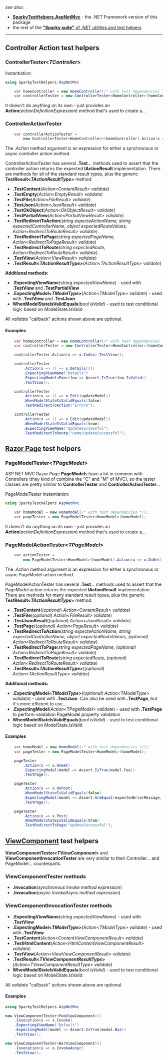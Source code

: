 _see also_:
* **[SparkyTestHelpers.AspNetMvc](https://www.nuget.org/packages/SparkyTestHelpers.AspNetMvc)** - the .NET Framework version of this package
* the rest of the [**"Sparky suite"** of .NET utilities and test helpers](https://www.nuget.org/profiles/BrianSchroer)
---
## Controller Action test helpers
### ControllerTester<*TController*>

Instantiation:
```csharp
using SparkyTestHelpers.AspNetMvc
```

```csharp
    var homeController = new HomeController(/* with test dependencies */);
    var controllerTester = new ControllerTester<HomeController>(homeController);
```

It doesn't do anything on its own - just provides an **Action**(*actionDefinitionExpression*) method that's used to create a... 

### ControllerActionTester
```csharp
    var controllerActionTester = 
        new ControllerTester<HomeController>(homeController).Action(x => x.Index);
```

The *.Action* method argument is an expression for either a synchronous or async controller action method.

ControllerActionTester has several **.Test**... methods used to assert that the controller action returns the expected **IActionResult** implementation. There are methods for all of the standard result types, plus the generic **TestResult<*TActionResultType*>** method:

* **.TestContent**(*Action<*ContentResult*> validate*)
* **.TestEmpty**(*Action<*EmptyResult*> validate*)
* **.TestFile**(*Action<*FileResult*> validate*)
* **.TestJson**(*Action<*JsonResult*> validate*)
* **.TestOkObject**(*Action<*OkObjectResult*> validate*)
* **.TestPartialView**(*Action<*PartialViewResult*> validate*)
* **.TestRedirectToAction**(*string expecteActionName, string expectedControllerName, object expectedRouteValues, Action<*RedirectToRouteResult*> validate*)
* **.TestRedirectToPage**(*string expectedPageName, Action<*RedirectToPageResult*> validate*)
* **.TestRedirectToRoute**(*string expectedRoute, Action<*RedirectToRouteResult*> validate*)
* **.TestView**(*Action<*ViewResult*> validate*)
* **.TestResult<*TActionResultType*>**(*Action<*TActionResultType*> validate*)

**Additional methods:**
* **.ExpectingViewName**(*string expectedViewName*) - used with **.TestView** and **.TestPartialView**
* **.ExpectingModel<*TModelType*>**(*Action<*TModelType*> validate*) - used with **.TestView** and **.TestJson**
* **WhenModelStateIsValidEquals**(*bool isValid*) - used to test conditional logic based on ModelState.IsValid

All *validate* "callback" actions shown above are optional.

#### Examples

```csharp
    var homeController = new HomeController(/* with test dependencies */);
    var controllerTester = new ControllerTester<HomeController>(homeController);

    controllerTester.Action(x => x.Index).TestView();

    controllerTester
        .Action(x => () => x.Details(3))
        .ExpectingViewName("Details")
        .ExpectingModel<Foo>(foo => Assert.IsTrue(foo.IsValid))
        .TestView();

    controllerTester
        .Action(x => () => x.Edit(updateModel))
        .WhenModelStateIsValidEquals(false)
        .TestRedirectToAction("Errors");

    controllerTester
        .Action(x => () => x.Edit(updateModel))
        .WhenModelStateIsValidEquals(true)
        .ExpectingViewName("UpdateSuccessful")
        .TestRedirectToRoute("Home/UpdateSuccessful");
```
## [Razor Page](https://docs.microsoft.com/en-us/aspnet/core/mvc/razor-pages/?tabs=visual-studio) test helpers

### PageModelTester<*TPageModel*>

ASP.NET MVC Razor Page **PageModel**s have a lot in common with Controllers (they kind of combine the "C" and "M" of MVC), so the tester classes are pretty similar to **ControllerTester** and **ControllerActionTester**...

PageModelTester Instantiation:
```csharp
using SparkyTestHelpers.AspNetMvc
```

```csharp
    var homeModel = new HomeModel(/* with test dependencies */);
    var pageTester = new PageModelTester<HomeModel>(homeModel);
```

It doesn't do anything on its own - just provides an **Action**(*actionDefinitionExpression*) method that's used to create a... 

### PageModelActionTester<*TPageModel*>
```csharp
    var actionTester = 
        new PageModelTester<HomeModel>(homeModel).Action(x => x.OnGet);
```

The *.Action* method argument is an expression for either a synchronous or async PageModel action method.

PageModelActionTester has several **.Test**... methods used to assert that the PageModel action returns the expected **IActionResult** implementation. There are methods for many standard result types, plus the generic **TestResult<*TActionResultType*>** method:

* **.TestContent**((*optional*) *Action<*ContentResult*> validate*)
* **.TestFile**((*optional*) *Action<*FileResult*> validate*)
* **.TestJsonResult**((*optional*) *Action<*JsonResult*> validate*)
* **.TestPage**((*optional*) *Action<*PageResult*> validate*)
* **.TestRedirectToAction**(*string expecteActionName, string expectedControllerName, object expectedRouteValues, (*optional*)  Action<*RedirectToRouteResult*> validate*)
* **.TestRedirectToPage**(*string expectedPageName, (*optional*) Action<*RedirectToPageResult*> validate*)
* **.TestRedirectToRoute**(*string expectedRoute, (*optional*) Action<*RedirectToRouteResult*> validate*)
* **.TestResult<*TActionResultType*>**((*optional*) *Action<*TActionResultType*> validate*)

**Additional methods:**
* **.ExpectingModel<*TModelType*>**((*optional*) *Action<*TModelType*> validate*) - used with **.TestJson**. Can also be used with **.TestPage**, but it's more efficient to use...
* **.ExpectingModel**(*Action<*TPageModel*> validate*) - used with **.TestPage** to perform validation PageModel property validation
* **WhenModelStateIsValidEquals**(*bool isValid*) - used to test conditional logic based on ModelState.IsValid

#### Examples
```csharp
    var homeModel = new HomeModel(/* with test dependencies */);
    var pageTester = new PageModelTester<HomeModel>(homeModel);

    pageTester
        .Action(x => x.OnGet)
        .ExpectingModel(model => Assert.IsTrue(model.Foo))
        .TestPage();

    pageTester
        .Action(x => x.OnPost)
        .WhenModelStateIsValidEquals(false)
        .ExpectingModel(model => Assert.AreEqual(expectedErrorMessage, model.ErrorMessage))
        .TestPage();

    pageTester
        .Action(x => x.Post)
        .WhenModelStateIsValidEquals(true)
        .TestRedirectToPage("UpdateSuccessful");
```
## [ViewComponent](https://docs.microsoft.com/en-us/aspnet/core/mvc/views/view-components) test helpers
**ViewComponentTester<*TViewComponent*>** and **ViewComponentInvocationTester** are very similar to their Controller... and PageModel... counterparts.

### ViewComponentTester methods
* **.Invocation**(*synchronous Invoke method expression*)
* **.Invocation**(*async InvokeAsync method expression*)

### ViewComponentInvocationTester methods
* **.ExpectingViewName**(*string expectedViewName*) - used with **.TestView** 
* **.ExpectingModel<*TModelType*>**(*Action<*TModelType*> validate*) - used with **.TestView**
* **.TestContent**(*Action<*ContentViewComponentResult*> validate*)
* **.TestHtmlContent**(*Action<*HtmlContentViewComponentResult*> validate*)
* **.TestView**(*Action<*ViewViewComponentResult*> validate*)
* **.TestResult<*TViewComponentResultType*>**(*Action<*TViewComponentResultType*> validate*)
* **WhenModelStateIsValidEquals**(*bool isValid*) - used to test conditional logic based on ModelState.IsValid

All *validate* "callback" actions shown above are optional.

#### Examples
```csharp
using SparkyTestHelpers.AspNetMvc
```
```csharp
new ViewComponentTester<FooViewComponent>()
    .Invocation(x => x.Invoke)
    .ExpectingViewName("Default")
    .ExpectingModel(model => Assert.IsTrue(model.Baz))
    .TestView();

new ViewComponentTester<BarViewComponent>()
    .Invocation(x => x.InvokeAsnyc)
    .TestView();
```